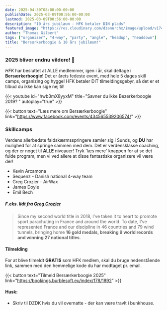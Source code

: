 ```yaml
---
date: 2025-04-30T08:00:00-00:00
publishDate: 2025-03-09T00:56:00-00:00
lastmod: 2025-03-09T00:56:00-00:00
description: "10 års jubilæum - HFK betaler DIN plads"
featured_image: "https://res.cloudinary.com/dzanurchx/image/upload/v1741526323/hfksource/berserkerboogie/461936569_965681288932587_4976138466376787492_n_satse2.jpg"
author: "Thomas Gilbert"
tags: ["organizer", "4-way", "party", "angle", "headup", "headdown"]
title: "Bersærkerboogie & 10 års jubilæum!"
---
```


### 2025 bliver endnu vildere! 🤘
*HFK* har besluttet at ALLE medlemmer, igen i år, skal deltage i **Bersærkerboogie**! Det er årets fedeste event, med hele 5 dages skill camps, organizing og hygge! HFK betaler DIT tilmeldingsgebyr, så det er et tilbud du ikke kan sige nej til!
<!--more-->
{{< youtube id="hwb3mX8yyxM" title="Savner du ikke Bezerkerboogie 2019? " autoplay="true" >}}

{{< button text="Læs mere om Bersærkerboogie" link="https://www.facebook.com/events/434565539206574/" >}}

### Skillcamps
Verdens allerbedste faldskærmsspringere samler sig i Sunds, og **DU** har mulighed for at springe sammen med dem. Det er verdensklasse coaching, og der er noget til **ALLE** niveauer! Tryk 'læs mere' knappen for at se det fulde program, men vi ved allere at disse fantastiske organizere vil være der!

* Kevin Arcamona
* Sequenz - Danish national 4-way team
* Greg Crozier - AirWax
* James Doyle
* Emil Bech

##### F.eks. lidt fra [ Greg Crozier ](https://gregcrozier.com/en)
> Since my second world title in 2018, I've taken it to heart to promote sport parachuting in France and around the world. To date, I've represented France and our discipline in 46 countries and 79 wind tunnels, bringing home **16 gold medals, breaking 9 world records and winning 27 national titles**.

#### Tilmelding
For at blive tilmeldt **GRATIS** som HFK medlem, skal du bruge nedenstående link, sammen med den hemmelige kode du har modtaget pr. email.

{{< button text="Tilmeld Bersærkerboogie 2025" link="https://bookings.burblesoft.eu/index/178/1892" >}}

#### Husk:
* Skriv til DZDK hvis du vil overnatte - der kan være travlt i bunkhouse.
